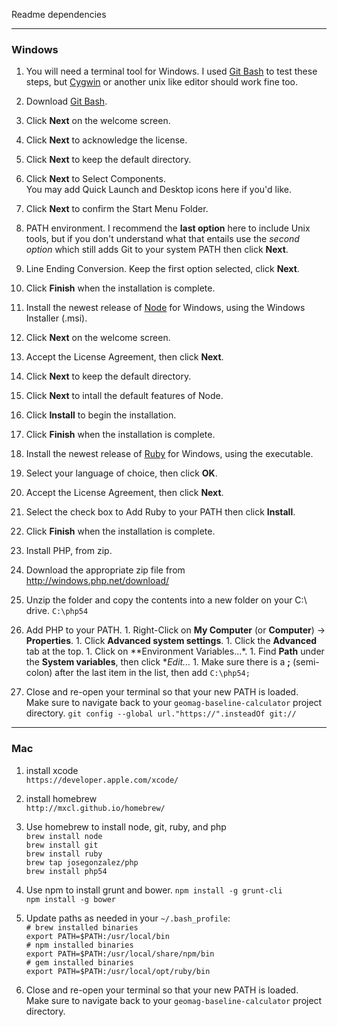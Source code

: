 Readme dependencies

---
### Windows ###

1. You will need a terminal tool for Windows. I used [Git Bash][] to test these
   steps, but [Cygwin][] or another unix like editor should work fine too.
  1. Download [Git Bash][].
  2. Click **Next** on the welcome screen.
  3. Click **Next** to acknowledge the license.
  4. Click **Next** to keep the default directory.
  5. Click **Next** to Select Components.  
     You may add Quick Launch and Desktop icons here if you'd like.
  6. Click **Next** to confirm the Start Menu Folder.
  7. PATH environment. I recommend the __last option__ here to include Unix
     tools, but if you don't understand what that entails use the
     _second option_ which still adds Git to your system PATH then click **Next**.
  8. Line Ending Conversion. Keep the first option selected, click **Next**.
  9. Click **Finish** when the installation is complete.

1. Install the newest release of [Node][] for Windows, using the Windows
   Installer (.msi).
  1. Click **Next** on the welcome screen.
  1. Accept the License Agreement, then click **Next**.
  1. Click **Next** to keep the default directory.
  1. Click **Next** to intall the default features of Node.
  1. Click **Install** to begin the installation.
  1. Click **Finish** when the installation is complete.

1. Install the newest release of [Ruby][] for Windows, using the executable.
  1. Select your language of choice, then click **OK**.
  1. Accept the License Agreement, then click **Next**.
  1. Select the check box to Add Ruby to your PATH then click **Install**.
  1. Click **Finish** when the installation is complete.

1. Install PHP, from zip.
  1. Download the appropriate zip file from http://windows.php.net/download/
  1. Unzip the folder and copy the contents into a new folder on your C:\ drive.
     `C:\php54`
  1. Add PHP to your PATH.
    1. Right-Click on **My Computer** (or **Computer**) -> **Properties**.
    1. Click **Advanced system settings**.
    1. Click the **Advanced** tab at the top.
    1. Click on **Environment Variables...*.
    1. Find **Path** under the **System variables**, then click **Edit...*
    1. Make sure there is a **;** (semi-colon) after the last item in the list, then add
       `C:\php54;`

1. Close and re-open your terminal so that your new PATH is loaded.  
   Make sure to navigate back to your `geomag-baseline-calculator` project directory.
   `git config --global url."https://".insteadOf git://`  

[Git Bash]: http://git-scm.com/download/win
[Cygwin]: http://cygwin.com/install.html
[Node]: http://nodejs.org/download/
[Ruby]: http://rubyinstaller.org/

---
### Mac ###

1. install xcode  
   `https://developer.apple.com/xcode/`

2. install homebrew  
   `http://mxcl.github.io/homebrew/`

3. Use homebrew to install node, git, ruby, and php  
   `brew install node`  
   `brew install git`  
   `brew install ruby`  
   `brew tap josegonzalez/php`  
   `brew install php54`  

3. Use npm to install grunt and bower.
   `npm install -g grunt-cli`  
   `npm install -g bower`  

4. Update paths as needed in your `~/.bash_profile`:  
   `# brew installed binaries`  
   `export PATH=$PATH:/usr/local/bin`  
   `# npm installed binaries`  
   `export PATH=$PATH:/usr/local/share/npm/bin`  
   `# gem installed binaries`  
   `export PATH=$PATH:/usr/local/opt/ruby/bin`  

5. Close and re-open your terminal so that your new PATH is loaded.  
   Make sure to navigate back to your `geomag-baseline-calculator` project directory.
